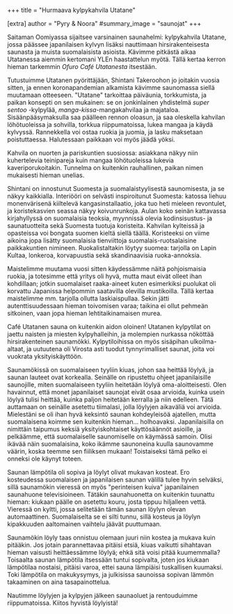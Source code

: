 +++
title = "Hurmaava kylpykahvila Utatane"

[extra]
author = "Pyry & Noora"
#summary_image = "saunojat"
+++

Saitaman Oomiyassa sijaitsee varsinainen saunahelmi: kylpykahvila Utatane, jossa päässee japanilaisen kylvyn lisäksi
nauttimaan hirsirakenteisesta saunasta ja muista suomalaisista asioista. Kävimme pitkästä aikaa Utatanessa aiemmin kertomani
YLEn haastattelun myötä. Tällä kertaa kerron hieman tarkemmin *Ofuro Café Utatanesta* itsestään.

<!-- more -->

Tutustuimme Utatanen pyörittäjään, Shintani Takeroohon jo joitakin vuosia sitten, ja ennen koronapandemian alkamista kävimme
saunomassa siellä muutamaan otteeseen. "Utatane" tarkoittaa päiväunia, torkkumista, ja paikan konsepti on sen mukainen: se
on jonkinlainen yhdistelmä *super sentoo* -kylpylää, *manga-kissa*-mangakahvilaa ja majataloa. Sisäänpääsymaksulla saa päälleen
rennon oloasun, ja saa oleskella kahvilan löhötuoleissa ja sohvilla, torkkua riippumatoissa, lukea mangaa ja käydä kylvyssä.
Rannekkella voi ostaa ruokia ja juomia, ja lasku maksetaan poistuttaessa. Halutessaan paikkaan voi myös jäädä yöksi.

Kahvila on nuorten ja pariskuntien suosiossa: asiakkana näkyy niin kuhertelevia teinipareja kuin mangaa löhötuoleissa lukevia
kaveriporukoitakin. Tunnelma on kuitenkin rauhallinen, paikan nimen mukaisesti hieman unelias.

Shintani on innostunut Suomesta ja suomalaistyylisestä saunomisesta, ja se näkyy kaikkialla.
Interiööri on selvästi inspiroitunut Suomesta: katossa liehuu monenvärisenä kiiltelevä kangasinstallaatio,
joka tuo heti mieleen revontulet, ja koristekasvien seassa näkyy koivunrunkoja. Aulan koko seinän kattavassa kirjahyllyssä on suomalaisia teoksia, myynnissä olevia kodinsisustus- ja saunatuotteita sekä Suomesta tuotuja koristeita.
Kahvilan kylteissä ja opasteissa voi bongata suomen kieltä siellä täällä. Koristeeksi on viime aikoina jopa lisätty suomalaisia
tienviittoja suomalais-ruotsalaisine paikkakuntien nimineen. Ruokalistaltakin löytyy suomea: tarjolla on Lapin Kultaa,
lonkeroa, korvapuustia sekä skandinaavisia ruoka-annoksia.

Maistelimme muutama vuosi sitten käydessämme näitä pohjoismaisia ruokia, ja totesimme että yritys oli hyvä, mutta maut eivät
olleet ihan kohdillaan; jotkin suomalaiset raaka-aineet kuten esimerkiksi puolukat oli korvattu Japanissa helpommin saatavilla olevilla mustikoilla.
Tällä kertaa maistelimme mm. tarjolla ollutta laskiaispullaa. Sekin jätti autenttisuudessaan hieman toivomisen varaa; taikina ei ollut pehmeän
sitkoinen, vaan jopa hieman lehtitaikinamaisen murea.

Café Utatanen sauna on kuitenkin aidon oloinen! Utatanen kylpytilat on jaettu naisten ja miesten kylpyhalleihin,
ja molempien nurkassa nököttää hirsirakenteinen saunamökki. Kylpytiloihissa on myös sisäpihan ulkoilma-altaat, ja uutuutena oli Virosta asti tuodut tynnyrimalliset saunat, joita voi vuokrata yksityiskäyttöön.

Saunamökissä on suomalaiseen tyyliin kiuas, johon saa heittää löylyä, ja saunan lauteet ovat korkealla. Seinälle on ripustettu ohjeet
japanilaisille saunojille, miten suomalaiseen tyyliin heitetään löylyä oma-aloitteisesti. Olen havainnut, että monet japanilaiset
saunojat eivät osaa arvioida, kuinka usein löylyä tulisi heittää, kuinka paljon heitetään kerralla ja niin edelleen. Tätä auttamaan
on seinälle asetettu tiimalasi, jolla löylyjen aikaväliä voi arvioida. Mielestäni se oli ihan hyvä keksintö saunan kohdeyleisöä ajatellen,
mutta suomalaisena koimme sen kuitenkin hieman... holhoavaksi. Japanilaisilla on nimittäin taipumus keksiä yksityiskohtaiset käyttösäännöt asioille, ja pelkäämme, että suomalaiselle saunomiselle on käymässä samoin. Olisi ikävää näin suomalaisina, koko ikämme saunoneina kuulla saunovamme väärin, koska
teemme sen fiiliksen mukaan! Toistaiseksi tämä pelko ei onneksi ole käynyt toteen.

Saunan lämpötila oli sopiva ja löylyt olivat mukavan kosteat. Ero kosteudessa suomalaisen ja japanilaisen saunan välillä tulee hyvin
selväksi, sillä saunamökin vieressä on myös "perinteisen kuiva" japanilainen saunahuone televisioineen. Tätäkin saunahuonetta on
kuitenkin tuunattu hieman: kiukaan päälle on asetettu kouru, josta tippuu hiljalleen vettä. Vieressä on kyltti,
jossa selitetään tämän saunan löylyn olevan automaattinen. Suomalaiselta se ei silti tunnu, sillä kosteus ja löylyn kipakkuuden
aaltomainen vaihtelu jäävät puuttumaan.

Saunamökin löyly taas onnistuu olemaan juuri niin kostea ja mukava kuin pitääkin. Jos jotain parannettavaa pitäisi etsiä, kiuas vaikutti
sihahtavan hieman vaisusti heittäessämme löylyä; ehkä sitä voisi pitää kuumemmalla? Toisaalta saunan lämpötila itsessään tuntui sopivalta,
joten jos kiukaan lämpötilaa nostaisi, pitäisi varoa, ettei sauna lämpiäisi tuskallisen kuumaksi. Toki lämpötila on makukysymys, ja
julkisissa saunoissa sopivan lämmön takaaminen on aina tasapainottelua.

Nautimme löylyjen ja kylpyjen jälkeen saunaoluet ja rentouduimme riippumatoissa. Kiitos hyvistä löylyistä!
